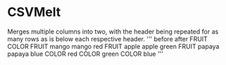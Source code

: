 # CSVMelt
Merges multiple columns into two, with the header being repeated for as many rows as is below each respective header.
'''
before           after
FRUIT	COLOR      FRUIT   mango
mango	red        FRUIT   apple
apple	green      FRUIT   papaya
papaya	blue     COLOR   red
                 COLOR   green
                 COLOR   blue
'''
